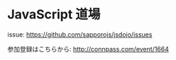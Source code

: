 # JavaScript 道場

issue: https://github.com/sapporojs/jsdojo/issues

参加登録はこちらから: http://connpass.com/event/1664
